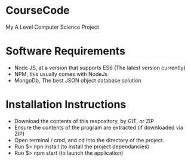 # CourseCode
My A Level Computer Science Project

# Software Requirements
- Node JS, at a version that supports ES6 (The latest version currently)
- NPM, this usually comes with NodeJs
- MongoDb, The best JSON object database solution

# Installation Instructions
- Download the contents of this respository, by GIT, or ZIP
- Ensure the contents of the program are extracted (if downloaded via ZIP)
- Open terminal / cmd, and cd into the directory of the project.
- Run $> npn install (to install the project dependancies)
- Run $> npm start (to launch the application)
